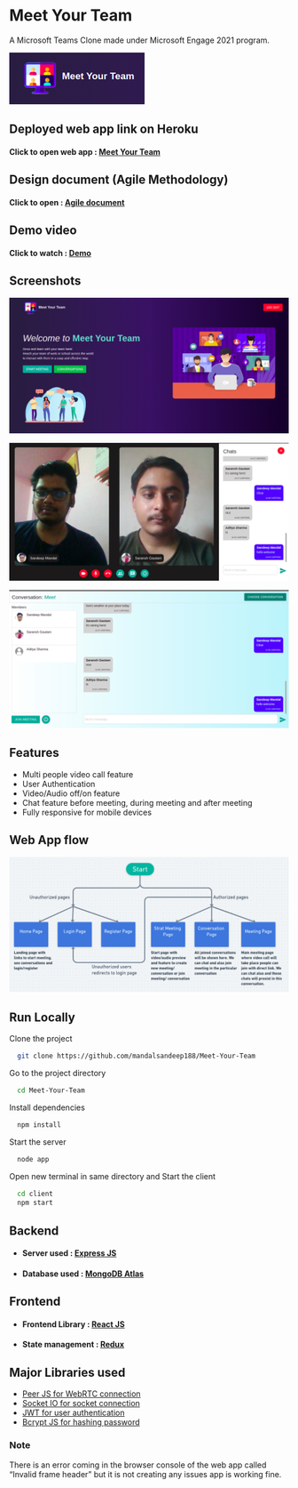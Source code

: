 # Meet Your Team

A Microsoft Teams Clone made under Microsoft Engage 2021 program.

![Logo](./screenshots/Logo.png)

## Deployed web app link on Heroku

#### Click to open web app : [Meet Your Team](https://meetyourteam.herokuapp.com/)

## Design document (Agile Methodology)

#### Click to open : [Agile document](https://tinyurl.com/44yxj2z5)

## Demo video

#### Click to watch : [Demo](https://youtu.be/P4cMJiBBcwg)

## Screenshots

![App Screenshot](./screenshots/HomeScreen.png)

![App Screenshot](./screenshots/MeetScreen.png)

![App Screenshot](./screenshots/ConversationScreen.png)

## Features

- Multi people video call feature
- User Authentication
- Video/Audio off/on feature
- Chat feature before meeting, during meeting and after meeting
- Fully responsive for mobile devices

## Web App flow

![Web app flow](./screenshots/WebAppFlow.png)

## Run Locally

Clone the project

```bash
  git clone https://github.com/mandalsandeep188/Meet-Your-Team
```

Go to the project directory

```bash
  cd Meet-Your-Team
```

Install dependencies

```bash
  npm install
```

Start the server

```bash
  node app
```

Open new terminal in same directory and Start the client

```bash
  cd client
  npm start
```

## Backend

- #### Server used : [Express JS](https://expressjs.com/)
- #### Database used : [MongoDB Atlas](https://www.mongodb.com/cloud/atlas)

## Frontend

- #### Frontend Library : [React JS](https://reactjs.org/)
- #### State management : [Redux](https://redux.js.org/)

## Major Libraries used

- [Peer JS for WebRTC connection](https://peerjs.com)
- [Socket IO for socket connection](https://socket.io/)
- [JWT for user authentication](https://www.npmjs.com/package/jsonwebtoken)
- [Bcrypt JS for hashing password](https://www.npmjs.com/package/bcryptjs)

### Note

There is an error coming in the browser console of the web app called “Invalid frame header” but it is not creating any issues app is working fine.

